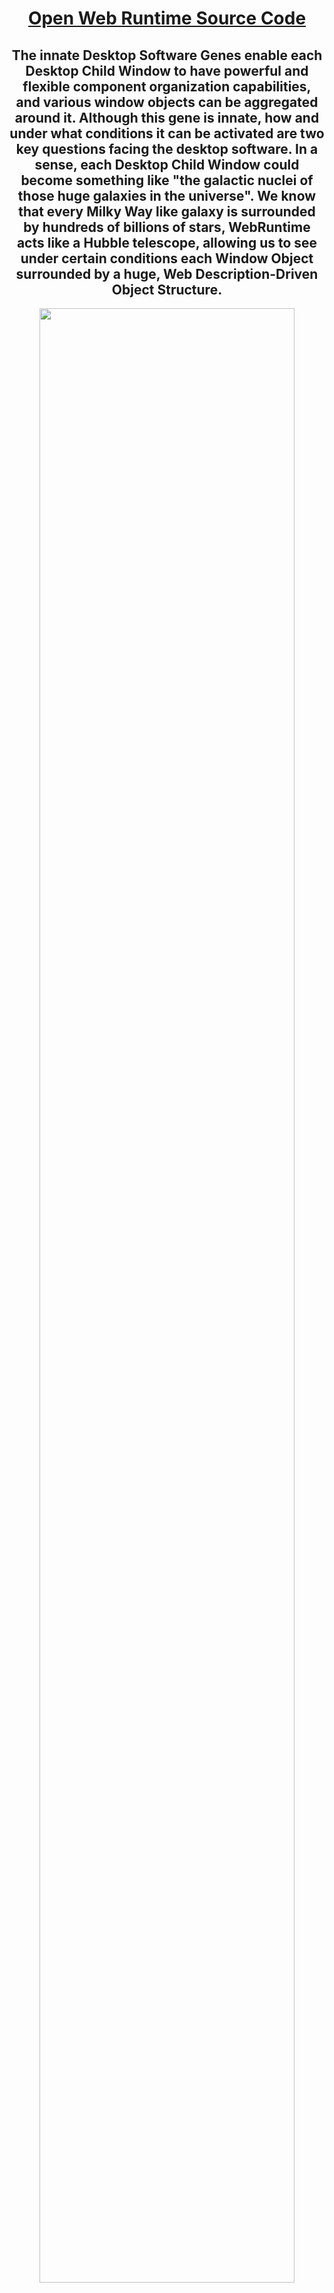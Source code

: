<div align=center>

# [Open Web Runtime Source Code](https://github.com/TangramDev/OpenWebRuntime)
</div>
<div align=center>

## The innate Desktop Software Genes enable each Desktop Child Window to have powerful and flexible component organization capabilities, and various window objects can be aggregated around it. Although this gene is innate, how and under what conditions it can be activated are two key questions facing the desktop software. In a sense, each Desktop Child Window could become something like "the galactic nuclei of those huge galaxies in the universe". We know that every Milky Way like galaxy is surrounded by hundreds of billions of stars, WebRuntime acts like a Hubble telescope, allowing us to see under certain conditions each Window Object surrounded by a huge, Web Description-Driven Object Structure.
</div>

<div align=center id="StartTitle"><img src="https://user-images.githubusercontent.com/26355688/179231601-e18d1e1d-c4a1-422c-bcf3-7111013959bb.gif" width="90%" />

## **(With the help of Webb and Hubble, people can see an extremely enlarged universe. From Hubble deep space to Webb deep space, unimaginable details in the past appear in our sight. Similarly, when we have webruntime in the field of desktop software, a scene worthy of expectation will also appear. With the help of Web Runtime, the desktop is enlarged, and the infinite hierarchy of desktop window can be displayed, If the surrounding space of many child windows enters our horizon, a magnified universe will surface. Indeed, from the perspective of webruntime, a desktop software itself is a universe, and different desktop software can be regarded as different "parallel universes".)**

</div> 
<hr />

<div align=center id="CoreConcept"><img src="https://user-images.githubusercontent.com/26355688/177946608-74c5ab41-95fc-42e8-b3db-6c69459396a6.jpg" width="95%" /></div> 
<hr />

<div align=center>
  
# Get to know the _Window Nucleus_ <br>New Web, New Desktop Application World
</div>

**Just as every extragalactic galaxy we see through a telescope has a galactic nucleus,  in most cases, those independent desktop windows we see (windows without a parent window) will have at least one window nucleus (except for those that completely owner-draw).  Before the advent of large astronomical telescopes, the galaxy we saw was basically a point of light or we thought it was a luminous object, completely unaware that these objects were comparable to our Milky Way. The window nucleus must be surrounded by something, otherwise the concept of "nucleus" will lose its original meaning. The well-known MFC CView object and the .NET Usercontrol object whose Dock property value is "DockFill" or "DockNone" are both typical representative of the window nuclei, the WebView that hosts the Web page is also a well-known window nucleus, the center position  of those content windows based on the document concept basically contains a window nucleus...**

<div align=center id="ChildWndGene"><img src="https://user-images.githubusercontent.com/26355688/179455288-7b62f43d-a5e4-4403-bf14-de6c9beb4a25.jpg" width="80%" />
</div>

**Because of Hubble telescope, we can see those hundreds of billions of stars around the galactic nucleus, due to we lack infrastructure like "Hubble" in the desktop software field, therefore the space around the window nucleus has not entered the developer's sight, and it is time to change this status quo.**

<div align=center id="WebViewNucleus"><img src="https://user-images.githubusercontent.com/26355688/179625971-8e16596d-8a07-4880-9653-1c46c33ec869.jpg" width="90%" /><br>

**(Around the window nucleus is a programmable world that developers have not touched so far.<br> It should be said that this peripheral world is a "blind spot")**</div>

**When we realize that every star has an accretion disk, and the scale around it is generally not less than 1 light-year, the unique position of our solar system will be shaken in our mind. The window nucleus reminds us of all this: those things that seem to be static are actually in violent motion, probably because they are "far away", and we can't feel it……**


<div align=center id="WebViewNucleus"><img src="https://user-images.githubusercontent.com/26355688/179627115-c58d33fe-0a96-4e00-aa14-a2af0851b98c.png" width="100%" /><br>

**(When more and more similar phenomena are excavated <br>in other application systems, we realize that for a long time we have ignored the "commonality" <br>hidden behind the window nucleus, which is worth digging into)**

<div align=center id="eclipseNucleus"><img src="https://user-images.githubusercontent.com/26355688/179629275-fdf1f991-77d7-4a0d-b479-78adff25b4b5.jpg" width="80%" />
<div align=left>
  
**When we envision the world around the window nucleus in terms of galactic nuclei or accretion disks around stars, we seem to be indicating that the world around the window nucleus is a huge world. We believe that the decisive factor that makes the structure of desktop software change greatly is the "window nucleus", rather than the special design of a certain type of window object. That is to say, desktop windows have inherent dynamic design properties in most cases, which do not depend on the original design of the application, and are an inherent property.**
</div>
  
<div align=center id="excel"><img src="https://user-images.githubusercontent.com/26355688/177030478-b4953bb3-b301-4ab4-9203-18a660307732.gif" width="80%"/></div>
<hr />

<div align=center id="CoreConcept">
  
# The Technical Strategy of Web Runtime will _Eliminate_ <br>the Boundary between _Desktop Software_ and _Web Browser_

<div align=center>

**Thanks to Web Runtime's implementation of _the Dynamic Link Library Version of the Chromium Project_, <br>developers can use their _most familiar development languages_(such as C#, MFC, etc.) and _the most familiar <br>application structure_ (such as the application structure from the _Visual Studio Wizard_) to  develop the "_Browser Process_" <br>of Chromium Project. This strategy will eliminate the Boundary between Desktop Software and Web Browser, <br>and make Web Technology become a part of _Desktop Software Basic Technical Architecture_.**
</div>

<div align=left>

**Developers can develop the _Browser Process_ of the Chromium Project according to their own wishes, which means that completely different from Standard Web Browsers, the First Visible Window can be a Developer-Defined Window (such as WinForms or MFC windows, etc.):**</div>
<div align=center id="WinFormBrowser"><img src="https://user-images.githubusercontent.com/26355688/176896509-92769481-8558-4add-948a-8b0e3e6d2269.jpg" width="45%" /><br>
  
  **(First Visible Window is a WinForm)**</div>

<div align=center id="WinFormBrowser"><img src="https://user-images.githubusercontent.com/26355688/176896016-13973932-53ef-4749-9ea6-ccb5c95f9fa8.jpg" width="45%" /></div><br>
  
  **(First Visible Window is a MFC MDI Frame Window)**</div>
<div align=left>
  
  **In a specific Desktop Application, other Processes of the Chromium Project(such as renderer process, GPU process, etc.)are completely preserved. In fact, the difference between _a Desktop Web Browser_ and _a Desktop Application_ is just the difference in the First Web Page, the design principle of the Web Browser is that after the first Web page is opened, a Browser Window is generated. When developers have the ability to develop their own Browser Process, this principle changes when the Browser Process is started. Developers are fully capable of interpreting the First Web Page of the Browser Process as an object they want, in this sense, the Web Browser should be the Smallest Desktop Application System, the Browser Windows(and .NET WinForm Objects) should be a group of objects shared by all Desktop Software. Developers can write Web pages belonging to the application system for their own application systems, and each Web page can open a browser window, of course, can also open a more general window object(such as WinForm). We see that the meaning of a web page changes when the Browser Process can be redefined by the developer...**</div>
  
<div align=center id="AppPage1"><img src="https://user-images.githubusercontent.com/26355688/179521064-8798c09c-5e1a-480d-ad80-a69b931f9684.jpg" width="80%" /><br>
  
  **(Developers can write application-oriented web pages <br>for the host application system according to the object model of desktop applications}**</div>
<div align=center id="AppPage2"><img src="https://user-images.githubusercontent.com/26355688/179521598-c58b6b53-40ba-4e1d-8701-a5005dd13a09.jpg" width="80%" /><br>
  
  **(Application oriented web pages mean that there is <br>a software content ecosystem based on Web technology for desktop applications}**</div>

<div align=left>
  
**When the developer can define the Browser process by himself, he is fully capable of mixing his Own Defined Window Object Queue with the Browser Window Queue, and then scheduling these window objects with the Web-based driving ability. In the vision of WebRuntime, The independent window objects (such as WinForm, MFC Frame, etc.) are parallel to the Browser Window, and each type of window can support the display of Web pages, which means that the privileged status of the Browser Window will disappear, The dynamic description technique will be fully embodied in the more general window object.**
</div>
<hr/>
 
 
<div align=center id="CoreConcept">

# The Web Strategy of Web Runtime allows us <br>to build a Larger Web DOM <br>around the Peripheral Space of Window Nucleus

**Every window nucleus can be comparable to the galactic nucleus of a huge galaxy, <br>and the world around it has an infinite level of hierarchy. Let's take WinForms as <br>examples to take a look at the dynamic world around the window nucleus, which <br>is a web driven world that developers have never touched. Once we regard the window <br>nucleus as a galactic nucleus, then every desktop software structure will show a <br>cosmic structure similar to that observed today......**

<div align=center id="ChildWndGene2"><img src="https://user-images.githubusercontent.com/26355688/179511606-32ec35a9-9835-4698-a243-e87476a5e165.jpg" width="80%"/><br>

**(Around the green window nucleus, we see a surrounding structure}**
</div> 
<div align=center id="ChildWndGene2"><img src="https://user-images.githubusercontent.com/26355688/179515631-59d4bacd-2ef0-4a2c-a36f-abf118e13f8c.jpg" width="80%"/><br>

**(Around the green window nucleus, we see another surrounding structure}**
</div>

<hr />

<div align=center>

<div align=center id="CoreConcept">
  
# The Core Features of Web Runtime
</div>

|_Web Runtime Core Features_|&emsp;&emsp;&emsp;&emsp;&emsp;&emsp;&emsp;&emsp;&emsp;&emsp;&emsp;&emsp;&emsp;&emsp;&emsp;&emsp;&emsp;&emsp;_Description_&emsp;&emsp;&emsp;&emsp;&emsp;&emsp;&emsp;&emsp;&emsp;&emsp;&emsp;&emsp;&emsp;&emsp;&emsp;&emsp;&emsp;&emsp;&emsp;|
| ------ | ---------------------------------------------------------------------------------------------------------------- |
|  <div align=center>**Between any Window Nucleus <br>and its Immediate Parent Window there exists a Web/XML DOM controllable “Window Object Layer Space Structure” around it;**</div> |<div align=center></div><div align=center id = "ChildWndGene2"><br><img id="WebGeneChildWnd" src="https://user-images.githubusercontent.com/26355688/179456149-1a007bee-ed02-4c52-bf8a-ddc55c715b21.jpg" width="100%"/></div>|
|<div align=center id="BasicLayout"><img src="https://user-images.githubusercontent.com/26355688/179394341-176ee7c1-0a9b-44c1-a435-1aa7123fc2dc.png" width="100%"/></div>| <div align=center>**_The Web Runtime_ enables developers to load a Layout Layer Structure <br>between _the Window Nucleus_ and _its Parent Window_ <br>using Web or XML DOM Technology at any stage of the Software Runtime**</div><div align=center id="tabs1"><img src="https://user-images.githubusercontent.com/26355688/179235961-8a088dd4-27c9-42d9-8179-db5ffaf0d3f4.gif" width="100%" /></div>|
|<div align=center id="BasicLayout"><img src="https://user-images.githubusercontent.com/26355688/179395039-e1be757f-c499-4ba1-9ec8-21dcacccf469.png" width="100%"/></div>|<img id="BrowsingProcess" src="https://user-images.githubusercontent.com/26355688/179390066-6163f407-8424-4c68-9217-fffe300e062c.gif" width="100%"/></div>|  
| <div align=center>__.NET Framework for Desktop Application__</div> |<div align=center>_Similar to __Microsoft Visual Basic for Application__, __Web Runtime__ supports <br>__.NET Framework for Desktop Application__, which means that both __WinForm__ and __Usercontrol__ <br>are  within the scope of "__Content-Oriented WebDOM__" of the application._</div><div align=center id="ClrForApp"><img src="https://user-images.githubusercontent.com/26355688/179387353-e9ad7cab-20ac-401d-89dd-ae0396e6e20b.jpg" width="100%"/></div><br><div align=center>__Developers can instantiate WinForm object instances in web pages, and use WinForm, <br>Usercontrol and standard DOM elements to synthesize new web pages. Developers can process .NET object events in the page. Web Runtime implements The two-way delegation mechanism makes Web and desktop elements (Win32 elements and WinForm, Usercontrol, etc.) friendly interoperability.__</div>|    
| <div align=center>__Desktop Application System <br>Runtime Instance State__</div> |<div align=center>__Web Runtime allows an executable file to have any number of "Runtime Instance States",<br>which is significantly different from traditional development techniques. Each<br>"Runtime Instance State“ depends on a local folder, and within each such folder contains <br>a configuration file, an initialization Web page and subfolders closely related to the <br>runtime state, data files, and a necessary component of the application system. Different <br>Runtime States have completely different runtime structures, like a Second-Order Partial<br>Differential Equation, we know that every Second-Order Partial Differential Equation with <br>clear physical meaning (such as the famous wave equation), Its initial value conditions <br>and boundary conditions determine the physical meaning of the solution of this equation.<br>The description of each Desktop Application Runtime Instance State may determine the <br>structure of a software universe, and the differences between different states can be <br>interpreted as Different Parallel Universes.__</div>|  
</div>
<hr />


  # Application Development

  
| _Application Type_       | _description_                                                                              |
| ------------------------ | ---------------------------------------------------------------------------------------------------------------- |
| <div align=center>__[Modify the WinForm Application Project so that it can be compiled into the Browser Process of Chromium Project](https://github.com/TangramDev/.github/blob/main/document/winformdev.md)__</div>|<div align=center id="WinFormBrowser"><img src="https://user-images.githubusercontent.com/26355688/176896509-92769481-8558-4add-948a-8b0e3e6d2269.jpg" width="75%" /></div>|  
|  <div align=center> __[Modify the MFC Application Project so that it can be compiled into the Browser Process of Chromium Project](https://github.com/TangramDev/.github/blob/main/document/mfcexe.md)__</div> |<div align=center>__How to convert existing or newly created desktop software projects into projects that match the Browser Process of Chromium Project is the first key problem faced by WebRuntime Development.__</div> <div align=center><img src="https://user-images.githubusercontent.com/26355688/178922407-5518d8eb-a7db-4cc1-912f-0f03060fbd32.gif" width="100%"/></div>|
| <div align=center>**[MFC Desktop Application System: Document Template](https://github.com/TangramDev/.github/blob/main/document/mfcexe.md)**</div> |<div align=center>_Different from the traditional MFC Architecture, WebRuntime enables every __MFC Multi-Document-Interface__ Application System that supports the Doc/View architecture to support the document architecture based on Web technology, which means that every "Runtime Instance State" of such application will support any number of document templates , each document template will have its own object structure. This design makes the Multi-Document-Interface application truly realize the meaning of "Multi-Document". If the traditional MFC Doc/View Architecture is "__rigid__", then the WebRuntime-based Doc/View architecture It can be said to be "__flexible__"._</div>| 
| <div align=center>**[MFC Desktop Application System: MFC View](https://github.com/TangramDev/.github/blob/main/document/mfcexe.md)**</div> |<div align=center>_Allowing MFC Desktop Applications to support any number of CView-derived objects is one of the places to reflect the flexibility of WebRuntime. When MFC View becomes part of the Web DOM, the Doc/View architecture based on traditional technology is dwarfed. In fact, WebRuntime provides developers with greater freedom, allowing developers to incorporate more generalized MFC CWnd derived objects into the scope of the Web DOM. Based on this idea, developers can flexibly use Web technology controls wider objects like "Docking ControlBar" etc......_</div>|
 
 
